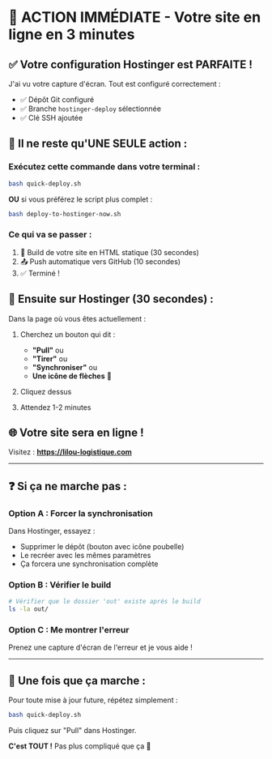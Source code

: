 # 🚨 ACTION IMMÉDIATE - Votre site en ligne en 3 minutes

## ✅ Votre configuration Hostinger est PARFAITE !

J'ai vu votre capture d'écran. Tout est configuré correctement :
- ✅ Dépôt Git configuré
- ✅ Branche `hostinger-deploy` sélectionnée
- ✅ Clé SSH ajoutée

## 🎯 Il ne reste qu'UNE SEULE action :

### Exécutez cette commande dans votre terminal :

```bash
bash quick-deploy.sh
```

**OU** si vous préférez le script plus complet :

```bash
bash deploy-to-hostinger-now.sh
```

### Ce qui va se passer :
1. 🔨 Build de votre site en HTML statique (30 secondes)
2. 📤 Push automatique vers GitHub (10 secondes)
3. ✅ Terminé !

## 📱 Ensuite sur Hostinger (30 secondes) :

Dans la page où vous êtes actuellement :

1. Cherchez un bouton qui dit :
   - **"Pull"** ou
   - **"Tirer"** ou
   - **"Synchroniser"** ou
   - **Une icône de flèches** 🔄

2. Cliquez dessus

3. Attendez 1-2 minutes

## 🌐 Votre site sera en ligne !

Visitez : **https://lilou-logistique.com**

---

## ❓ Si ça ne marche pas :

### Option A : Forcer la synchronisation
Dans Hostinger, essayez :
- Supprimer le dépôt (bouton avec icône poubelle)
- Le recréer avec les mêmes paramètres
- Ça forcera une synchronisation complète

### Option B : Vérifier le build
```bash
# Vérifier que le dossier 'out' existe après le build
ls -la out/
```

### Option C : Me montrer l'erreur
Prenez une capture d'écran de l'erreur et je vous aide !

---

## 🎉 Une fois que ça marche :

Pour toute mise à jour future, répétez simplement :
```bash
bash quick-deploy.sh
```
Puis cliquez sur "Pull" dans Hostinger.

**C'est TOUT !** Pas plus compliqué que ça 🚀